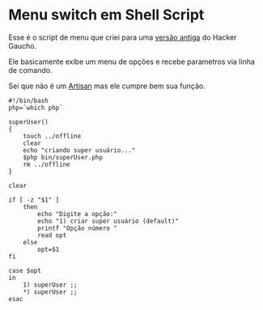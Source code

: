 # Menu switch em Shell Script

Esse é o script de menu que criei para uma [versão antiga](https://github.com/MeuGarfo/blog) do Hacker Gaucho.

Ele basicamente exibe um menu de opções e recebe parametros via linha de comando.

Sei que não é um [Artisan](https://laravel.com/docs/5.7/artisan) mas ele cumpre bem sua função.


```
#!/bin/bash
php=`which php`

superUser()
{
    touch ../offline
    clear
    echo "criando super usuário..."
    $php bin/superUser.php
    rm ../offline
}

clear

if [ -z "$1" ]
    then
        echo "Digite a opção:"
        echo "1) criar super usuário (default)"
        printf "Opção número "
        read opt
    else
        opt=$1
fi

case $opt
in
    1) superUser ;;
    *) superUser ;;
esac
```
